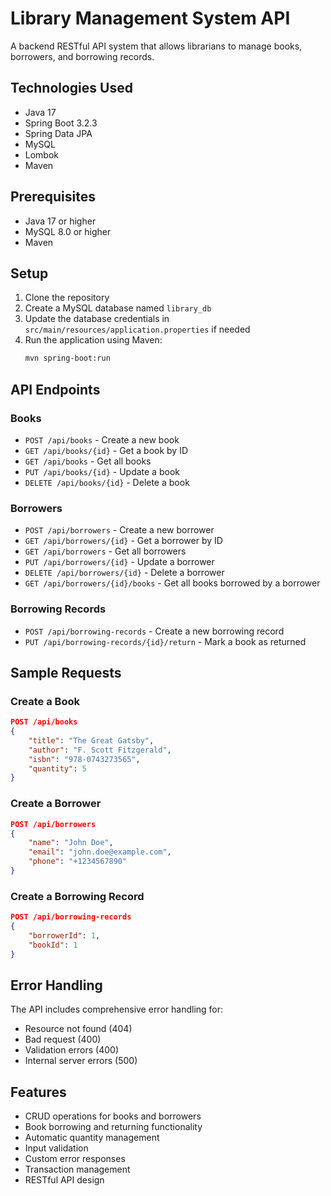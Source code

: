 # Library Management System API

A backend RESTful API system that allows librarians to manage books, borrowers, and borrowing records.

## Technologies Used

- Java 17
- Spring Boot 3.2.3
- Spring Data JPA
- MySQL
- Lombok
- Maven

## Prerequisites

- Java 17 or higher
- MySQL 8.0 or higher
- Maven

## Setup

1. Clone the repository
2. Create a MySQL database named `library_db`
3. Update the database credentials in `src/main/resources/application.properties` if needed
4. Run the application using Maven:
   ```bash
   mvn spring-boot:run
   ```

## API Endpoints

### Books

- `POST /api/books` - Create a new book
- `GET /api/books/{id}` - Get a book by ID
- `GET /api/books` - Get all books
- `PUT /api/books/{id}` - Update a book
- `DELETE /api/books/{id}` - Delete a book

### Borrowers

- `POST /api/borrowers` - Create a new borrower
- `GET /api/borrowers/{id}` - Get a borrower by ID
- `GET /api/borrowers` - Get all borrowers
- `PUT /api/borrowers/{id}` - Update a borrower
- `DELETE /api/borrowers/{id}` - Delete a borrower
- `GET /api/borrowers/{id}/books` - Get all books borrowed by a borrower

### Borrowing Records

- `POST /api/borrowing-records` - Create a new borrowing record
- `PUT /api/borrowing-records/{id}/return` - Mark a book as returned

## Sample Requests

### Create a Book
```json
POST /api/books
{
    "title": "The Great Gatsby",
    "author": "F. Scott Fitzgerald",
    "isbn": "978-0743273565",
    "quantity": 5
}
```

### Create a Borrower
```json
POST /api/borrowers
{
    "name": "John Doe",
    "email": "john.doe@example.com",
    "phone": "+1234567890"
}
```

### Create a Borrowing Record
```json
POST /api/borrowing-records
{
    "borrowerId": 1,
    "bookId": 1
}
```

## Error Handling

The API includes comprehensive error handling for:
- Resource not found (404)
- Bad request (400)
- Validation errors (400)
- Internal server errors (500)

## Features

- CRUD operations for books and borrowers
- Book borrowing and returning functionality
- Automatic quantity management
- Input validation
- Custom error responses
- Transaction management
- RESTful API design 
